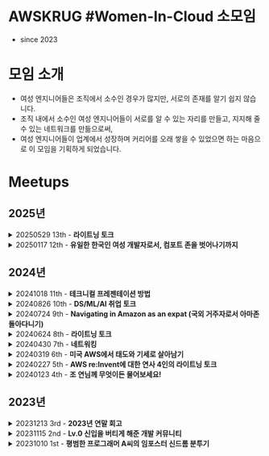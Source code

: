 # AWSKRUG #Women-In-Cloud 소모임

- since 2023


# 모임 소개

- 여성 엔지니어들은 조직에서 소수인 경우가 많지만, 서로의 존재를 알기 쉽지 않습니다.
- 조직 내에서 소수인 여성 엔지니어들이 서로를 알 수 있는 자리를 만들고, 지지해 줄 수 있는 네트워크를 만듦으로써,
- 여성 엔지니어들이 업계에서 성장하며 커리어를 오래 쌓을 수 있었으면 하는 마음으로 이 모임을 기획하게 되었습니다. 


# Meetups
## 2025년

<details>
  <summary>20250529 13th - <b>라이트닝 토크 </b></summary>

  - **주최**
    - [AWSKRUG Women In Cloud - 열 세 번째 모임](https://www.meetup.com/awskrug/events/307782571/)
    - 일시 : 2025년 05월 29일 목요일 19:30 ~ 21:00
    - 장소 : 서울 강남구 테헤란로 231 센터필드 18F 100,101호
  - **주제**
    - Main Session
      - MCP 이해와 활용: 개발 생산성을 높이는 새로운 방법 - [`손수연`]()
      - [ALB를 활용한 하이브리드 클라우드 자동 장애 전환 구조 설계 경험](./files/250529_ALB를활용한하이브리드클라우드자동장애전환구조설계경험_장수정.pdf) - [`장수정`](https://www.linkedin.com/in/sjjang97/)
      - [MSA를 도입하면서 느꼈던 경험](./files/250529_MSA_남혜민.pdf) - [`남혜민`](https://www.linkedin.com/in/heyden-nam/)
    - Networking
</details>
<details>
  <summary>20250117 12th - <b>유일한 한국인 여성 개발자로서, 컴포트 존을 벗어나기까지 </b></summary>

  - **주최**
    - [AWSKRUG Women In Cloud - 열 두 번째 모임](https://www.meetup.com/awskrug/events/305434782/)
    - 일시 : 2025년 01월 17일 금요일 19:30 ~ 21:00
    - 장소 : 무신사캠퍼스 (서울 성동구 아차산로 11길 무신사캠퍼스 N1 2층 201호)
  - **주제**
    - Main Session
      - 유일한 한국인 여성 개발자로서, 컴포트 존을 벗어나기까지 - [`김나헌`](https://www.linkedin.com/in/na-heon-kim-03bb1511b/)
    - Networking
</details>


## 2024년
<details>
  <summary>20241018 11th - <b>테크니컬 프레젠테이션 방법 </b></summary>

  - **주최**
    - [AWSKRUG Women In Cloud - Tech Voice for Women](https://www.meetup.com/awskrug/events/302919717/)
    - 일시 : 2024년 10월 18일 금요일 19:00 ~ 21:00
    - 장소 : 서울 성동구 아차산로 11길 무신사캠퍼스 N1 2층 201호
  - **주제**
    - Main Session
      - 테크니컬 프레젠테이션 방법 - [`Jisun (Audrey) Kim`](https://www.linkedin.com/in/audreykimjisun/)
        - Mastering Technical Presentations: Unlocking the Power of Communication
        - 기술 발표에서 핵심적으로 생각해야 하는 것들, 발표를 도와주는 도구 등을 공유합니다.
    - Practice
      - 강연 이후 실습지를 활용하여, 자신만의 노하우를 기술 발표로 구체화할 예정입니다.
</details>
<details>
  <summary>20240826 10th - <b>DS/ML/AI 취업 토크 </b></summary>

  - **주최**
    - [AWSKRUG Women In Cloud - 10번째 모임](https://www.meetup.com/awskrug/events/302920041/)
    - 일시 : 2024년 8월 26일 월요일 19:00 ~ 21:00
    - 장소 : 서울시 성동구 연무장길 83 (무신사 캠퍼스 E1) 4층 라운지
  - **주제**
    - Main Session
      - DS/ML/AI 취업 토크 - [`양파`](https://www.facebook.com/seattleyangpa)
        - (미국 시장 중심으로) AL/ML/DS 직종에 대한 이해, 잡마켓, 인터뷰 방식과 실제 하는 업무에 대해 공유해주실 예정입니다
        - AL/ML/DS 직종에 관심있는 예비 혹은 타직군 엔지니어, 미국 시장에 관심이 있는 AL/ML/DS 업계 엔지니어 분들의 많은 참여 부탁드립니다
    - Networking
</details>
<details>
  <summary>20240724 9th - <b> Navigating in Amazon as an expat (국외 거주자로서 아마존 돌아다니기) </b></summary>

  - **주최**
    - [AWSKRUG Women In Cloud - 9번째 모임](https://www.meetup.com/awskrug/events/302207817/)
    - 일시 : 2024년 7월 24일 수요일 19:00 ~ 21:00
    - 장소 : 서울 강남구 테헤란로 231 센터필드 EAST 18 301, 400
  - **주제**
    - Main Session
      - Navigating in Amazon as an expat (국외 거주자로서 아마존 돌아다니기) - [`Ivy Lin`](https://www.linkedin.com/in/ivy-lin-a4013ab1/)
        - 미래에 다양한 국가에서 일하는 데 관심이 있으신가요? 삶의 대부분을 미국, 캐나다, 한국 등에서 국외 거주자로서 살아온 Ivy가 어떻게 Amazon, AWS에 개발자로 일하게 되었는지, Amazon, AWS 개발자의 삶은 어떤지, 미래에 AWS에 개발자로 조인하고 싶은 분들에게 말하고 싶은 것들을 공유합니다.
    - Networking
</details>
<details>
  <summary>20240624 8th - <b>라이트닝 토크 </b></summary>

  - **주최**
    - [AWSKRUG Women In Cloud - 8번째 모임](https://www.meetup.com/awskrug/events/301552464/)
    - 일시 : 2024년 6월 24일 월요일 19:30 ~ 21:30
    - 장소 : 서울 성동구 아차산로 13길 11 무신사 N1 캠퍼스 2층 라운지
  - **주제**
    - Main Session
      - 우리 팀이 람다 선택을 후회하는 이유 - [`홍은비`]() | 소프트베리
        - 람다의 라이프 사이클과 실제 운영 단계에서 겪었던 DB Connection Pool 이슈를 다룹니다. 람다 사용이 유리한 경우와 그렇지 않은 경우도 같이 이야기해봅니다.
      - 직업으로서의 (직장인) 개발자 - [`고수희`]() | 휴먼스케이프
        - 여러분은 직장인으로서 개발자의 삶을 채워가고 있나요? 아니면 개발자로서 직장인의 삶을 채워가고 있나요? 어떻게 하면 균형있는 (직장인) 개발자의 삶을 채워갈 수 있는지에 대해 이야기를 나눠봅니다.
    - Networking
</details>
<details>
  <summary>20240430 7th - <b> 네트워킹 </b></summary>

  - **주최**
    - [AWSKRUG Women In Cloud - 7번째 모임](https://www.meetup.com/awskrug/events/300448152/)
    - 일시 : 2024년 4월 30일 화요일 19:00 ~ 21:00
    - 장소 : 서울 강남구 테헤란로 231 센터필드 EAST 18.400&401
  - **주제**
    - Networking

</details>
<details>
  <summary>20240319 6th - <b> 미국 AWS에서 태도와 기세로 살아남기 </b></summary>

  - **주최**
    - [AWSKRUG Women In Cloud - 6번째 모임](https://www.meetup.com/awskrug/events/299565868/)
    - 일시 : 2024년 3월 19일 화요일 19:00 ~ 21:00
    - 장소 : 서울 강남구 테헤란로 231 센터필드 EAST 18.400&401
  - **주제**
    - Main Session
      - 미국 AWS에서 태도와 기세로 살아남기 [`염지원`](https://www.linkedin.com/in/yeomjiwon/) | AWS
        - IT 회사로 간 물멘탈 문과 여자 9년차, 천재 엔지니어가 되기를 절실히 꿈꿨지만 그럴 수 없다는 것을 깨달았습니다. 하지만, 매번 업무에 최선을 다했다 자부할 수 있습니다. 기술 천재가 아니더라도 태도와 기세를 무기로 미국 AWS에서 일하는 이야기를 전합니다.
    - Networking

</details>
<details>
  <summary>20240227 5th - <b> AWS re:Invent에 대한 연사 4인의 라이트닝 토크 </b></summary>

  - **주최**
    - [AWSKRUG Women In Cloud - 5번째 모임](https://www.meetup.com/awskrug/events/299097511/)
    - 일시 : 2024년 2월 27일 화요일 19:00 ~ 21:00
    - 장소 : 서울 강남구 테헤란로 231 센터필드 EAST 18.100&101
  - **주제**
    - Main Session
      - Welcome to fabulous my AWS re:Invent 2023 reflection [`허세린`]() | 한진정보통신
        - 2023 re:Invent 참가 후기 및 다음 re:Invent 참가 팁 공유
      - 한 번만 더 가게 해주세요, re:Invent [`박새미`]() | 데브시스터즈
        - 내 동료가 re:Invent에 간다면 꼭 말해주고 싶은 것들
      - Remember re:Invent [`이경선`]() | 메가존클라우드
      - re:Invent 참가 지원 프로그램 합격자의 지원 프로그램 신청 팁 [`안다혜`]() | AWSKRUG Women In Cloud
    - Networking

</details>
<details>
  <summary>20240123 4th - <b>조 연님께 무엇이든 물어보세요! </b></summary>

  - **주최**
    - [AWSKRUG Women In Cloud - 4번째 모임](https://www.meetup.com/awskrug/events/298117173/)
    - 일시 : 2024년 1월 23일 화요일 19:00 ~ 21:30 ~
    - 장소 : 서울 강남구 테헤란로 231 센터필드 EAST 18.301
  - **주제**
    - Main Session
      - 조 연님께 무엇이든 물어보세요! 그란데클립 CTO, 조 연님
    - Networking

</details>

## 2023년
<details>
  <summary>20231213 3rd - <b>2023년 연말 회고 </b></summary>

  - **주최**
    - [AWSKRUG Women In Cloud - 2023년 회고 모임](https://www.meetup.com/awskrug/events/297717048/)
    - 일시 : 2023년 12월 13일 수요일 19:00 ~
    - 장소 : 서울 강남구 선릉로 818 6층 wework 디자이너 클럽, 컨퍼런스룸 4B
  - **주제**
    - Main Session
      - 각자 2023년 연말 회고 공유
    - Networking

</details>
<details>
  <summary>20231115 2nd - <b>Lv.0 신입을 버티게 해준 개발 커뮤니티 </b></summary>

  - **주최**
    - [AWSKRUG Women In Cloud 2nd meet up](https://www.meetup.com/awskrug/events/297088497/)
    - 일시 : 2023년 11월 15일 수요일 19:00 ~
    - 장소 : 서울 강남구 테헤란로 231 센터필드 EAST 18층 18.301
  - **주제**
    - Main Session
      - Lv.0 신입을 버티게 해준 개발 커뮤니티 by [`안다혜`]() | 무신사
    - Networking

</details>
<details>
  <summary>20231010 1st - <b>평범한 프로그래머 A씨의 임포스터 신드롬 분투기 </b></summary>

  - **주최**
    - [AWSKRUG Women In Cloud 1st meet up](https://www.meetup.com/awskrug/events/296354730/)
    - 일시 : 2023.10.10 화요일 오후 7시
    - 장소 : 서울 강남구 테헤란로 231 센터필드 EAST 18층 18.301
  - **주제**
    - Main Session
      - 평범한 프로그래머 A씨의 임포스터 신드롬 분투기 by [`박새미`]() | 데브시스터즈
    - Networking

</details>
